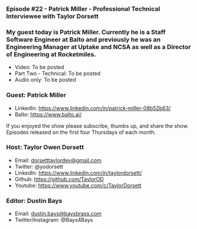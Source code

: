 ### Episode #22 - Patrick Miller - Professional Technical Interviewee with Taylor Dorsett

### My guest today is Patrick Miller. Currently he is a Staff Software Engineer at Balto and previously he was an Engineering Manager at Uptake and NCSA as well as a Director of Engineering at Rocketmiles.

- Video: To be posted
- Part Two - Technical: To be posted
- Audio only: To be posted

### Guest: Patrick Miller
- LinkedIn: https://www.linkedin.com/in/patrick-miller-08b52b63/
- Balto: https://www.balto.ai/

If you enjoyed the show please subscribe, thumbs up, and share the show.
Episodes released on the first four Thursdays of each month.

### Host: Taylor Owen Dorsett
- Email: dorsetttaylordev@gmail.com
- Twitter: @yodorsett
- LinkedIn: https://www.linkedin.com/in/taylordorsett/
- Github: https://github.com/TaylorOD
- Youtube: https://www.youtube.com/c/TaylorDorsett

### Editor: Dustin Bays
- Email: dustin.bays@baysbrass.com
- Twitter/Instagram: @Bays4Bays